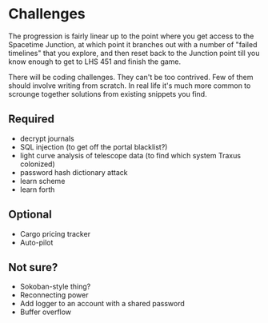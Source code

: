 # Challenges

The progression is fairly linear up to the point where you get access
to the Spacetime Junction, at which point it branches out with a
number of "failed timelines" that you explore, and then reset back to
the Junction point till you know enough to get to LHS 451 and finish
the game.

There will be coding challenges. They can't be too contrived. Few of
them should involve writing from scratch. In real life it's much more
common to scrounge together solutions from existing snippets you find.

## Required

* decrypt journals
* SQL injection (to get off the portal blacklist?)
* light curve analysis of telescope data (to find which system Traxus colonized)
* password hash dictionary attack
* learn scheme
* learn forth

## Optional

* Cargo pricing tracker
* Auto-pilot

## Not sure?

* Sokoban-style thing?
* Reconnecting power
* Add logger to an account with a shared password
* Buffer overflow
